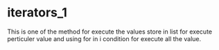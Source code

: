 # iterators_1
This is one of the method for execute the values
store in list for execute perticuler value
and using for in i condition for execute all the value.
